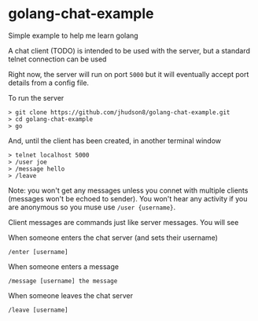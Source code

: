 # golang-chat-example
Simple example to help me learn golang

A chat client (TODO) is intended to be used with the server, but a standard telnet connection can be used

Right now, the server will run on port ```5000``` but it will eventually accept port details from a config file.

To run the server

```
> git clone https://github.com/jhudson8/golang-chat-example.git
> cd golang-chat-example
> go 
```

And, until the client has been created, in another terminal window

```
> telnet localhost 5000
> /user joe
> /message hello
> /leave
```

Note: you won't get any messages unless you connet with multiple clients (messages won't be echoed to sender).  You won't hear any activity if you are anonymous so you muse use ```/user {username}```.

Client messages are commands just like server messages.  You will see

When someone enters the chat server (and sets their username)
```
/enter [username]
```

When someone enters a message
```
/message [username] the message
```

When someone leaves the chat server
```
/leave [username]
```
